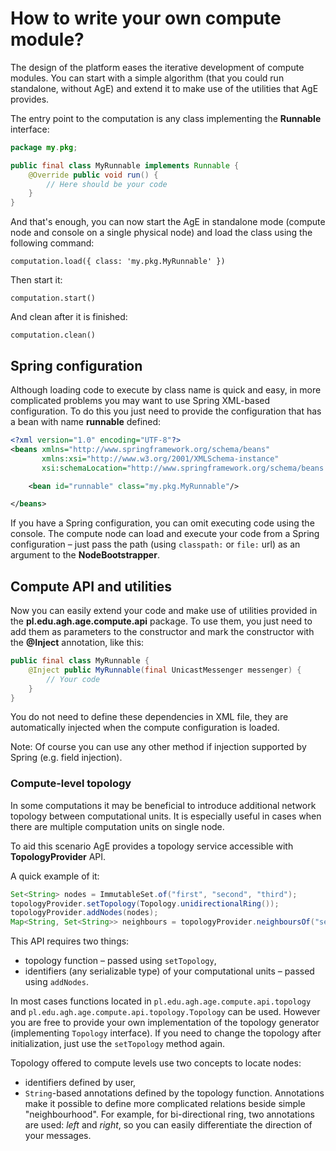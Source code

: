 # How to write your own compute module?

The design of the platform eases the iterative development of compute modules.
You can start with a simple algorithm (that you could run standalone, without AgE)
and extend it to make use of the utilities that AgE provides.
 
The entry point to the computation is any class implementing the **Runnable** interface:
```java
package my.pkg;

public final class MyRunnable implements Runnable {
	@Override public void run() {
		// Here should be your code
	}
}
```

And that's enough, you can now start the AgE in standalone mode (compute node and console on a single physical node)
and load the class using the following command:
```
computation.load({ class: 'my.pkg.MyRunnable' })
```

Then start it:
```
computation.start()
```

And clean after it is finished:
```
computation.clean()
```

## Spring configuration

Although loading code to execute by class name is quick and easy,
in more complicated problems you may want to use Spring XML-based configuration.
To do this you just need to provide the configuration that has a bean with name **runnable** defined:
```xml
<?xml version="1.0" encoding="UTF-8"?>
<beans xmlns="http://www.springframework.org/schema/beans"
       xmlns:xsi="http://www.w3.org/2001/XMLSchema-instance"
       xsi:schemaLocation="http://www.springframework.org/schema/beans http://www.springframework.org/schema/beans/spring-beans.xsd">

    <bean id="runnable" class="my.pkg.MyRunnable"/>

</beans>
```

If you have a Spring configuration, you can omit executing code using the console.
The compute node can load and execute your code from a Spring configuration –
just pass the path (using `classpath:` or `file:` url) as an argument to the **NodeBootstrapper**. 

## Compute API and utilities

Now you can easily extend your code and make use of utilities provided in the **pl.edu.agh.age.compute.api** package.
To use them, you just need to add them as parameters to the constructor
and mark the constructor with the **@Inject** annotation, like this:
```java
public final class MyRunnable {
	@Inject public MyRunnable(final UnicastMessenger messenger) {
		// Your code
	}
}
```
You do not need to define these dependencies in XML file,
they are automatically injected when the compute configuration is loaded.

Note: Of course you can use any other method if injection supported by Spring (e.g. field injection). 

### Compute-level topology

In some computations it may be beneficial to introduce additional network topology between computational units.
It is especially useful in cases when there are multiple computation units on single node.

To aid this scenario AgE provides a topology service accessible with **TopologyProvider** API.

A quick example of it:
```java
Set<String> nodes = ImmutableSet.of("first", "second", "third"); 
topologyProvider.setTopology(Topology.unidirectionalRing());
topologyProvider.addNodes(nodes);
Map<String, Set<String>> neighbours = topologyProvider.neighboursOf("second");
```

This API requires two things:
- topology function – passed using `setTopology`,
- identifiers (any serializable type) of your computational units – passed using `addNodes`.  

In most cases functions located in `pl.edu.agh.age.compute.api.topology`
and `pl.edu.agh.age.compute.api.topology.Topology` can be used.
However you are free to provide your own implementation of the topology generator (implementing `Topology` interface).
If you need to change the topology after initialization, just use the `setTopology` method again.


Topology offered to compute levels use two concepts to locate nodes:
- identifiers defined by user,
- `String`-based annotations defined by the topology function.
Annotations make it possible to define more complicated relations beside simple "neighbourhood". 
For example, for bi-directional ring, two annotations are used: *left* and *right*,
so you can easily differentiate the direction of your messages.
